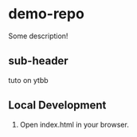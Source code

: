 # demo-repo

Some description!

## sub-header

tuto on ytbb

## Local Development

1. Open index.html in your browser.
